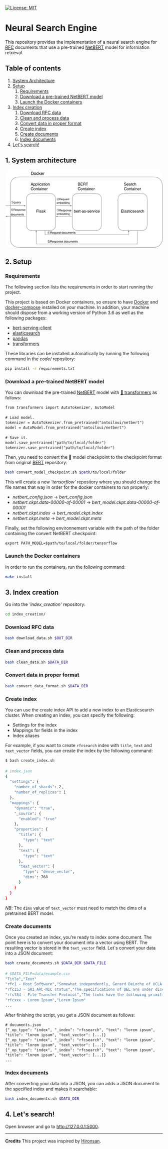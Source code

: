 [![License: MIT](https://img.shields.io/badge/License-MIT-yellow.svg)](https://opensource.org/licenses/MIT)

# Neural Search Engine

This repository provides the implementation of a neural search engine for [RFC](https://en.wikipedia.org/wiki/Request_for_Comments) documents that use a pre-trained [NetBERT](https://github.com/antoiloui/netbert) model for information retrieval.

## Table of contents
1. [System Architecture](#architecture)
2. [Setup](#setup)
    1. [Requirements](#requirements)
    2. [Download a pre-trained NetBERT model](#download_netbert)
    3. [Launch the Docker containers](#launch)
3. [Index creation](#index_creation)
    1. [Download RFC data](#donwload_rfc)
    2. [Clean and process data](#process_rfc)
    3. [Convert data in proper format](#convert_data)
    4. [Create index](#create_index)
    5. [Create documents](#create_documents)
    6. [Index documents](#index_documents)
4. [Let's search!](#search)


## 1. System architecture <a name="architecture"></a>

![System architecture](./-/figures/architecture.png)


## 2. Setup <a name="setup"></a>

### Requirements <a name="requirements"></a>
The following section lists the requirements in order to start running the project.

This project is based on Docker containers, so ensure to have [Docker](https://docs.docker.com/v17.12/install/) and [docker-compose](https://docs.docker.com/compose/install/) installed on your machine. In addition, your machine should dispose from a working version of Python 3.6 as well as the following packages:
- [bert-serving-client](https://pypi.org/project/bert-serving-client/)
- [elasticsearch](https://pypi.org/project/elasticsearch/)
- [pandas](https://pypi.org/project/pandas/)
- [transformers](https://pypi.org/project/transformers/)

These libraries can be installed automatically by running the following command in the *code/* repository:
```bash
pip install -r requirements.txt
```

### Download a pre-trained NetBERT model <a name="download_netbert"></a>
You can download the pre-trained [NetBERT](https://github.com/antoiloui/netbert) model with [🤗 transformers](https://github.com/huggingface/transformers) as follows:
```
from transformers import AutoTokenizer, AutoModel

# Load model.
tokenizer = AutoTokenizer.from_pretrained("antoiloui/netbert")
model = AutoModel.from_pretrained("antoiloui/netbert")

# Save it.
model.save_pretrained("path/to/local/folder")
tokenizer.save_pretrained("path/to/local/folder")
```

Then, you need to convert the 🤗 model checkpoint to the checkpoint format from original [BERT](https://github.com/google-research/bert) repository:
```bash
bash convert_model_checkpoint.sh $path/to/local/folder
```

This will create a new *'tensorflow'* repository where you should change the file names that way in order for the docker containers to run properly:
- *netbert_config.json* -> *bert_config.json*
- *netbert.ckpt.data-00000-of-00001* -> *bert_model.ckpt.data-00000-of-00001*
- *netbert.ckpt.index* -> *bert_model.ckpt.index*
- *netbert.ckpt.meta* -> *bert_model.ckpt.meta*

Finally, set the following environnement variable with the path of the folder containing the convert NetBERT checkpoint:
```
export PATH_MODEL=$path/to/local/folder/tensorflow
```

###  Launch the Docker containers <a name="launch"></a>
In order to run the containers, run the following command:
```bash
make install
```

## 3. Index creation <a name="index_creation"></a>

Go into the *'index_creation'* repository:
```bash
cd index_creation/
```

### Download RFC data <a name="download_rfc"></a>
```bash
bash download_data.sh $OUT_DIR
```

### Clean and process data <a name="process_rfc"></a>
```bash
bash clean_data.sh $DATA_DIR
```

### Convert data in proper format <a name="convert_data"></a>
```bash
bash convert_data_format.sh $DATA_DIR
```

### Create index <a name="create_index"></a>
You can use the create index API to add a new index to an Elasticsearch cluster. When creating an index, you can specify the following:
* Settings for the index
* Mappings for fields in the index
* Index aliases

For example, if you want to create `rfcsearch` index with `title`, `text` and `text_vector` fields, you can create the index by the following command:

```bash
$ bash create_index.sh

# index.json
{
  "settings": {
    "number_of_shards": 2,
    "number_of_replicas": 1
  },
  "mappings": {
    "dynamic": "true",
    "_source": {
      "enabled": "true"
    },
    "properties": {
      "title": {
        "type": "text"
      },
      "text": {
        "type": "text"
      },
      "text_vector": {
        "type": "dense_vector",
        "dims": 768
      }
    }
  }
}
```

*NB*: The `dims` value of `text_vector` must need to match the dims of a pretrained BERT model.


### Create documents <a name="create_documents"></a>
Once you created an index, you’re ready to index some document. The point here is to convert your document into a vector using BERT. The resulting vector is stored in the `text_vector` field. Let`s convert your data into a JSON document:

```bash
bash create_documents.sh $DATA_DIR $DATA_FILE

# $DATA_FILE=data/example.csv
"Title","Text"
"rfc1 - Host Software","Somewhat independently, Gerard DeLoche of UCLA has been working on the HOST-IMP interface."
"rfc153 - SRI ARC-NIC status","The specifications of DEL are under discussion. The following diagrams show the sequence of actions."
"rfc354 - File Transfer Protocol","The links have the following primitive characteristics. They are always functioning and there are always 32 of them."
"rfcxxx - Lorem Ipsum","Lorem Ipsum"
...
```

After finishing the script, you get a JSON document as follows:

```
# documents.json
{"_op_type": "index", "_index": "rfcsearch", "text": "lorem ipsum", "title": "lorem ipsum", "text_vector": [...]}
{"_op_type": "index", "_index": "rfcsearch", "text": "lorem ipsum", "title": "lorem ipsum", "text_vector": [...]}
{"_op_type": "index", "_index": "rfcsearch", "text": "lorem ipsum", "title": "lorem ipsum", "text_vector": [...]}
...
```

### Index documents <a name="index_documents"></a>
After converting your data into a JSON, you can adds a JSON document to the specified index and makes it searchable:
```bash
bash index_documents.sh $DATA_DIR
```

## 4. Let's search! <a name="search"></a>

Open browser and go to http://127.0.0.1:5000.

***

**Credits** This project was inspired by [Hironsan](https://github.com/Hironsan/bertsearch).
